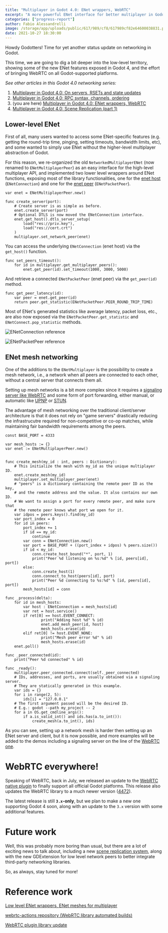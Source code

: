 ```yaml
---
title: "Multiplayer in Godot 4.0: ENet wrappers, WebRTC"
excerpt: "A more powerful ENet interface for better multiplayer in Godot 4, updates about WebRTC, hints at the new scene replication API."
categories: ["progress-report"]
author: Fabio Alessandrelli
image: /storage/app/uploads/public/617/989/cf8/617989cf82e64600038831.png
date: 2021-10-27 18:30:00
---
```


Howdy Godotters! Time for yet another status update on networking in Godot.

This time, we are going to dig a bit deeper into the low-level territory, showing some of the new ENet features exposed in Godot 4, and the effort of bringing WebRTC on all Godot-supported platforms.

*See other articles in this Godot 4.0 networking series:*

1. [Multiplayer in Godot 4.0: On servers, RSETs and state updates](https://godotengine.org/article/multiplayer-changes-godot-4-0-report-1)
2. [Multiplayer in Godot 4.0: RPC syntax, channels, ordering](https://godotengine.org/article/multiplayer-changes-godot-4-0-report-2)
3. (you are here) [Multiplayer in Godot 4.0: ENet wrappers, WebRTC](https://godotengine.org/article/multiplayer-changes-godot-4-0-report-3)
4. [Multiplayer in Godot 4.0: Scene Replication (part 1)](https://godotengine.org/article/multiplayer-changes-godot-4-0-report-4)

Lower-level ENet
---

First of all, many users wanted to access some ENet-specific features (e.g. getting the round-trip time, pinging, setting timeouts, bandwidth limits, etc), and some wanted to simply use ENet without the higher-level multiplayer abstraction of Godot.

For this reason, we re-organized the old `NetworkedMultiplayerENet` (now renamed to `ENetMultiplayerPeer`) as an easy interface for the high-level multiplayer API, and implemented two lower level wrappers around ENet functions, exposing most of the library functionalities, one for the [enet host](http://enet.bespin.org/group__host.html) (`ENetConnection`) and one for the [enet peer](http://enet.bespin.org/group__peer.html) (`ENetPacketPeer`).

```gdscript
var enet = ENetMultiplayerPeer.new()

func create_server(port):
	# Create server is as simple as before.
	enet.create_server(port)
	# Optional DTLS is now moved the ENetConnection interface.
	enet.get_host().dtls_server_setup(
	    load("res://priv.key"),
	    load("res://cert.crt")
	)
	multiplayer.set_network_peer(enet)
```

You can access the underlying `ENetConnection` (enet host) via the `get_host()` function.

```gdscript
func set_peers_timeout():
	for id in multiplayer.get_multiplayer_peers():
		enet.get_peer(id).set_timeout(1000, 3000, 5000)
```

And retrieve a connected `ENetPacketPeer` (enet peer) via the `get_peer(id)` method.

```gdscript
func get_peer_latency(id):
    var peer = enet.get_peer(id)
    return peer.get_statistic(ENetPacketPeer.PEER_ROUND_TRIP_TIME)
```

Most of ENet's generated statistics like average latency, packet loss, etc., are also now exposed via the `ENetPacketPeer.get_statistic` and `ENetConnect.pop_statistic` methods.



![ENetConnection reference](/storage/app/uploads/public/617/985/a4a/617985a4a2bfb846798104.png)



![ENetPacketPeer reference](/storage/app/uploads/public/617/985/b28/617985b28dc3d255167102.png)


ENet mesh networking
---

One of the additions to the `ENetMultiplayer` is the possibility to create a mesh network, i.e., a network when all peers are connected to each other, without a central server that connects them all.

Setting up mesh networks is a bit more complex since it requires a [signaling server like WebRTC](https://docs.godotengine.org/en/stable/tutorials/networking/webrtc.html) and some form of port forwarding, either manual, or automatic like [UPNP](https://docs.godotengine.org/en/stable/classes/class_upnp.html) or [STUN](https://github.com/godotengine/godot-proposals/issues/434).

The advantage of mesh networking over the traditional client/server architecture is that it does not rely on "game servers" drastically reducing the infrastrucutre required for non-competitive or co-op matches, while maintaining fair bandwidth requirements among the peers.

```gdscript
const BASE_PORT = 4333

var mesh_hosts := {}
var enet := ENetMultiplayerPeer.new()


func create_mesh(my_id : int, peers : Dictionary):
	# This initialize the mesh with my_id as the unique multiplayer ID.
	enet.create_mesh(my_id)
	multiplayer.set_multiplayer_peer(enet)
	# "peers" is a dictionary containing the remote peer ID as the key,
	# and the remote address and the value. It also contains our own ID.
	# We want to assign a port for every remote peer, and make sure that
	# the remote peer knows what port we open for it.
	var idpos = peers.keys().find(my_id)
	var port_index = 0
	for id in peers:
		port_index += 1
		if id == my_id:
			continue
		var conn = ENetConnection.new()
		var port = BASE_PORT + ((port_index + idpos) % peers.size())
		if id < my_id:
			conn.create_host_bound("*", port, 1)
			print("Peer %d listening on %s:%d" % [id, peers[id], port])
		else:
			conn.create_host(1)
			conn.connect_to_host(peers[id], port)
			print("Peer %d connecting to %s:%d" % [id, peers[id], port])
		mesh_hosts[id] = conn

func _process(delta):
	for id in mesh_hosts:
		var host : ENetConnection = mesh_hosts[id]
		var ret = host.service()
		if ret[0] == host.EVENT_CONNECT:
				print("Adding host %d" % id)
				enet.add_mesh_peer(id, host)
				mesh_hosts.erase(id)
		elif ret[0] != host.EVENT_NONE:
				print("Mesh peer error %d" % id)
				mesh_hosts.erase(id)
	enet.poll()

func _peer_connected(id):
	print("Peer %d connected" % id)

func _ready():
	multiplayer.peer_connected.connect(self._peer_connected)
	# IDs, addresses, and ports, are usually obtained via a signaling server.
	# They are statically generated in this example.
	var ids = {}
	for i in range(2, 5):
		ids[i] = "127.0.0.1"
	# The first argument passed will be the desired ID.
	# E.g.: godot --path my_project -- 2
	for a in OS.get_cmdline_args():
		if a.is_valid_int() and ids.has(a.to_int()):
			create_mesh(a.to_int(), ids)
```

As you can see, setting up a network mesh is harder then setting up an ENet server and client, but it is now possible, and more examples will be added to the demos including a signaling server on the line of the [WebRTC one](https://github.com/godotengine/godot-demo-projects/tree/master/networking/webrtc_signaling).

WebRTC everywhere!
===

Speaking of WebRTC, back in July, we released an update to the [WebRTC native plugin](https://github.com/godotengine/webrtc-native/releases) to finally support all official Godot platforms. This release also updates the WebRTC library to a much newer version ([4472](https://webrtc.googlesource.com/src/+/refs/branch-heads/4472)).

The latest release is still **`3.x`-only**, but we plan to make a new one supporting Godot 4 soon, along with an update to the `3.x` version with some additional features.

Future work
===

Well, this was probably more boring than usual, but there are a lot of exciting news to talk about, including a new [scene replication system](https://github.com/godotengine/godot-proposals/issues/3459), along with the new GDExtension for low level network peers to better integrate third-party networking libraries.

So, as always, stay tuned for more!

Reference work
===

[Low level ENet wrappers, ENet meshes for multiplayer](https://github.com/godotengine/godot/pull/50710)

[webrtc-actions repository (WebRTC library automated builds)](https://github.com/godotengine/webrtc-actions/releases/tag/4472-33644-92ba70c)

[WebRTC plugin library update](https://github.com/godotengine/webrtc-native/pull/33)
